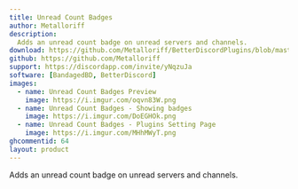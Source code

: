 ```yaml
---
title: Unread Count Badges
author: Metalloriff
description:
  Adds an unread count badge on unread servers and channels.
download: https://github.com/Metalloriff/BetterDiscordPlugins/blob/master/UnreadCountBadges.plugin.js
github: https://github.com/Metalloriff
support: https://discordapp.com/invite/yNqzuJa
software: [BandagedBD, BetterDiscord]
images:
  - name: Unread Count Badges Preview
    image: https://i.imgur.com/oqvn83W.png
  - name: Unread Count Badges - Showing badges
    image: https://i.imgur.com/DoEGHOk.png
  - name: Unread Count Badges - Plugins Setting Page
    image: https://i.imgur.com/MHhMWyT.png
ghcommentid: 64
layout: product
---
```

Adds an unread count badge on unread servers and channels.